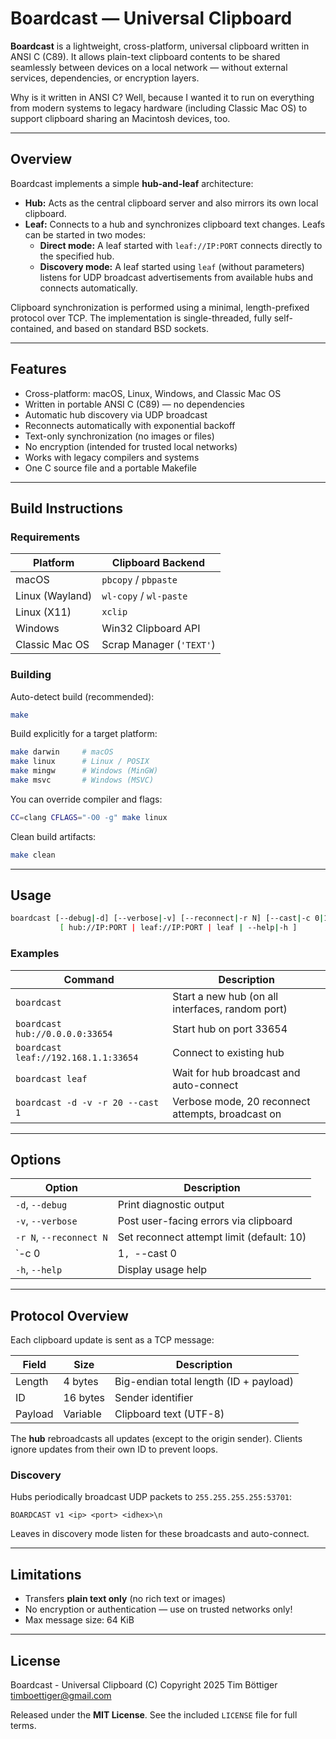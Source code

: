 # Boardcast — Universal Clipboard

**Boardcast** is a lightweight, cross-platform, universal clipboard written in ANSI C (C89).
It allows plain-text clipboard contents to be shared seamlessly between devices on a local network — without external services, dependencies, or encryption layers.

Why is it written in ANSI C? Well, because I wanted it to run on everything from modern systems to legacy hardware (including Classic Mac OS) to support clipboard sharing an Macintosh devices, too.

---

## Overview

Boardcast implements a simple **hub-and-leaf** architecture:

- **Hub:** Acts as the central clipboard server and also mirrors its own local clipboard.
- **Leaf:** Connects to a hub and synchronizes clipboard text changes. Leafs can be started in two modes:
  - **Direct mode:** A leaf started with `leaf://IP:PORT` connects directly to the specified hub.
  - **Discovery mode:** A leaf started using `leaf` (without parameters) listens for UDP broadcast advertisements from available hubs and connects automatically.

Clipboard synchronization is performed using a minimal, length-prefixed protocol over TCP.
The implementation is single-threaded, fully self-contained, and based on standard BSD sockets.

---

## Features

- Cross-platform: macOS, Linux, Windows, and Classic Mac OS
- Written in portable ANSI C (C89) — no dependencies
- Automatic hub discovery via UDP broadcast
- Reconnects automatically with exponential backoff
- Text-only synchronization (no images or files)
- No encryption (intended for trusted local networks)
- Works with legacy compilers and systems
- One C source file and a portable Makefile

---

## Build Instructions

### Requirements

| Platform        | Clipboard Backend        |
|-----------------|--------------------------|
| macOS           | `pbcopy` / `pbpaste`     |
| Linux (Wayland) | `wl-copy` / `wl-paste`   |
| Linux (X11)     | `xclip`                  |
| Windows         | Win32 Clipboard API      |
| Classic Mac OS  | Scrap Manager (`'TEXT'`) |

### Building

Auto-detect build (recommended):

```bash
make
```

Build explicitly for a target platform:

```bash
make darwin     # macOS
make linux      # Linux / POSIX
make mingw      # Windows (MinGW)
make msvc       # Windows (MSVC)
```

You can override compiler and flags:

```bash
CC=clang CFLAGS="-O0 -g" make linux
```

Clean build artifacts:

```bash
make clean
```

---

## Usage

```bash
boardcast [--debug|-d] [--verbose|-v] [--reconnect|-r N] [--cast|-c 0|1]
           [ hub://IP:PORT | leaf://IP:PORT | leaf | --help|-h ]
```

### Examples

| Command                              | Description                                       |
|--------------------------------------|---------------------------------------------------|
| `boardcast`                          | Start a new hub (on all interfaces, random port)  |
| `boardcast hub://0.0.0.0:33654`      | Start hub on port 33654                           |
| `boardcast leaf://192.168.1.1:33654` | Connect to existing hub                           |
| `boardcast leaf`                     | Wait for hub broadcast and auto-connect           |
| `boardcast -d -v -r 20 --cast 1`     | Verbose mode, 20 reconnect attempts, broadcast on |

---

## Options

| Option                  | Description                               |
|-------------------------|-------------------------------------------|
| `-d`, `--debug`         | Print diagnostic output                   |
| `-v`, `--verbose`       | Post user-facing errors via clipboard     |
| `-r N`, `--reconnect N` | Set reconnect attempt limit (default: 10) |
| `-c 0|1`, `--cast 0|1`  | Enable/disable UDP broadcast (default: 1) |
| `-h`, `--help`          | Display usage help                        |

---

## Protocol Overview

Each clipboard update is sent as a TCP message:

| Field   | Size     | Description                            |
|---------|----------|----------------------------------------|
| Length  | 4 bytes  | Big-endian total length (ID + payload) |
| ID      | 16 bytes | Sender identifier                      |
| Payload | Variable | Clipboard text (UTF-8)                 |

The **hub** rebroadcasts all updates (except to the origin sender).
Clients ignore updates from their own ID to prevent loops.

### Discovery

Hubs periodically broadcast UDP packets to `255.255.255.255:53701`:

```
BOARDCAST v1 <ip> <port> <idhex>\n
```

Leaves in discovery mode listen for these broadcasts and auto-connect.

---

## Limitations

- Transfers **plain text only** (no rich text or images)
- No encryption or authentication — use on trusted networks only!
- Max message size: 64 KiB

---

## License

Boardcast - Universal Clipboard
(C) Copyright 2025 Tim Böttiger
<timboettiger@gmail.com>

Released under the **MIT License**.
See the included `LICENSE` file for full terms.
